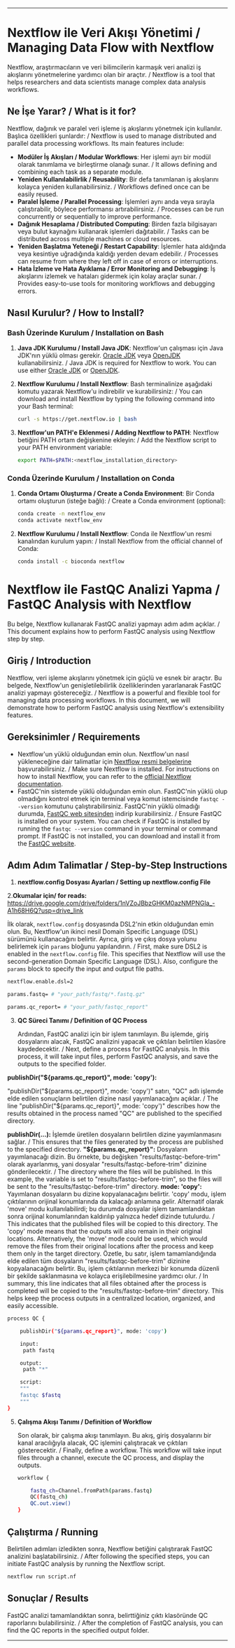 

---

# Nextflow ile Veri Akışı Yönetimi / Managing Data Flow with Nextflow

Nextflow, araştırmacıların ve veri bilimcilerin karmaşık veri analizi iş akışlarını yönetmelerine yardımcı olan bir araçtır. / Nextflow is a tool that helps researchers and data scientists manage complex data analysis workflows.

## Ne İşe Yarar? / What is it for?

Nextflow, dağınık ve paralel veri işleme iş akışlarını yönetmek için kullanılır. Başlıca özellikleri şunlardır: / Nextflow is used to manage distributed and parallel data processing workflows. Its main features include:

- **Modüler İş Akışları / Modular Workflows**: Her işlemi ayrı bir modül olarak tanımlama ve birleştirme olanağı sunar. / It allows defining and combining each task as a separate module.
- **Yeniden Kullanılabilirlik / Reusability**: Bir defa tanımlanan iş akışlarını kolayca yeniden kullanabilirsiniz. / Workflows defined once can be easily reused.
- **Paralel İşleme / Parallel Processing**: İşlemleri aynı anda veya sırayla çalıştırabilir, böylece performansı artırabilirsiniz. / Processes can be run concurrently or sequentially to improve performance.
- **Dağınık Hesaplama / Distributed Computing**: Birden fazla bilgisayarı veya bulut kaynağını kullanarak işlemleri dağıtabilir. / Tasks can be distributed across multiple machines or cloud resources.
- **Yeniden Başlatma Yeteneği / Restart Capability**: İşlemler hata aldığında veya kesintiye uğradığında kaldığı yerden devam edebilir. / Processes can resume from where they left off in case of errors or interruptions.
- **Hata İzleme ve Hata Ayıklama / Error Monitoring and Debugging**: İş akışlarını izlemek ve hataları gidermek için kolay araçlar sunar. / Provides easy-to-use tools for monitoring workflows and debugging errors.

## Nasıl Kurulur? / How to Install?

### Bash Üzerinde Kurulum / Installation on Bash

1. **Java JDK Kurulumu / Install Java JDK**: Nextflow'un çalışması için Java JDK'nın yüklü olması gerekir. [Oracle JDK](https://www.oracle.com/java/technologies/javase-jdk11-downloads.html) veya [OpenJDK](https://openjdk.java.net/) kullanabilirsiniz. / Java JDK is required for Nextflow to work. You can use either [Oracle JDK](https://www.oracle.com/java/technologies/javase-jdk11-downloads.html) or [OpenJDK](https://openjdk.java.net/).

2. **Nextflow Kurulumu / Install Nextflow**: Bash terminalinize aşağıdaki komutu yazarak Nextflow'u indirebilir ve kurabilirsiniz: / You can download and install Nextflow by typing the following command into your Bash terminal:

    ```bash
    curl -s https://get.nextflow.io | bash
    ```

3. **Nextflow'un PATH'e Eklenmesi / Adding Nextflow to PATH**: Nextflow betiğini PATH ortam değişkenine ekleyin: / Add the Nextflow script to your PATH environment variable:

    ```bash
    export PATH=$PATH:<nextflow_installation_directory>
    ```

### Conda Üzerinde Kurulum / Installation on Conda

1. **Conda Ortamı Oluşturma / Create a Conda Environment**: Bir Conda ortamı oluşturun (isteğe bağlı): / Create a Conda environment (optional):

    ```bash
    conda create -n nextflow_env
    conda activate nextflow_env
    ```

2. **Nextflow Kurulumu / Install Nextflow**: Conda ile Nextflow'un resmi kanalından kurulum yapın: / Install Nextflow from the official channel of Conda:

    ```bash
    conda install -c bioconda nextflow
    ```

# Nextflow ile FastQC Analizi Yapma /  FastQC Analysis with Nextflow

Bu belge, Nextflow kullanarak FastQC analizi yapmayı adım adım açıklar. / This document explains how to perform FastQC analysis using Nextflow step by step.

## Giriş / Introduction

Nextflow, veri işleme akışlarını yönetmek için güçlü ve esnek bir araçtır. Bu belgede, Nextflow'un genişletilebilirlik özelliklerinden yararlanarak FastQC analizi yapmayı göstereceğiz. / Nextflow is a powerful and flexible tool for managing data processing workflows. In this document, we will demonstrate how to perform FastQC analysis using Nextflow's extensibility features.

## Gereksinimler / Requirements

- Nextflow'un yüklü olduğundan emin olun. Nextflow'un nasıl yükleneceğine dair talimatlar için [Nextflow resmi belgelerine](https://www.nextflow.io/docs/latest/getstarted.html) başvurabilirsiniz. / Make sure Nextflow is installed. For instructions on how to install Nextflow, you can refer to the [official Nextflow documentation](https://www.nextflow.io/docs/latest/getstarted.html).
- FastQC'nin sistemde yüklü olduğundan emin olun. FastQC'nin yüklü olup olmadığını kontrol etmek için terminal veya komut istemcisinde `fastqc --version` komutunu çalıştırabilirsiniz. FastQC'nin yüklü olmadığı durumda, [FastQC web sitesinden](https://www.bioinformatics.babraham.ac.uk/projects/fastqc/) indirip kurabilirsiniz. / Ensure FastQC is installed on your system. You can check if FastQC is installed by running the `fastqc --version` command in your terminal or command prompt. If FastQC is not installed, you can download and install it from the [FastQC website](https://www.bioinformatics.babraham.ac.uk/projects/fastqc/).

## Adım Adım Talimatlar / Step-by-Step Instructions

1. **nextflow.config Dosyası Ayarları / Setting up nextflow.config File**

2.**Okumalar için/ for reads:** https://drive.google.com/drive/folders/1nVZoJBbzGHKM0azNMPNGla_-A1h68H6Q?usp=drive_link

   İlk olarak, `nextflow.config` dosyasında DSL2'nin etkin olduğundan emin olun. Bu, Nextflow'un ikinci nesil Domain Specific Language (DSL) sürümünü kullanacağını belirtir. Ayrıca, giriş ve çıkış dosya yolunu belirlemek için `params` bloğunu yapılandırın. / First, make sure DSL2 is enabled in the `nextflow.config` file. This specifies that Nextflow will use the second-generation Domain Specific Language (DSL). Also, configure the `params` block to specify the input and output file paths.

   ```bash
   nextflow.enable.dsl=2

   params.fastq= # "your_path/fastq/*.fastq.gz"

   params.qc_report= # "your_path/fastqc_report"
   ```

3. **QC Süreci Tanımı / Definition of QC Process**

   Ardından, FastQC analizi için bir işlem tanımlayın. Bu işlemde, giriş dosyalarını alacak, FastQC analizini yapacak ve çıktıları belirtilen klasöre kaydedecektir. / Next, define a process for FastQC analysis. In this process, it will take input files, perform FastQC analysis, and save the outputs to the specified folder.

**publishDir("${params.qc_report}", mode: 'copy'):**

"publishDir("${params.qc_report}", mode: 'copy')" satırı, "QC" adlı işlemde elde edilen sonuçların belirtilen dizine nasıl yayımlanacağını açıklar. / The line "publishDir("${params.qc_report}", mode: 'copy')" describes how the results obtained in the process named "QC" are published to the specified directory.

**publishDir(...):** İşlemde üretilen dosyaların belirtilen dizine yayımlanmasını sağlar. / This ensures that the files generated by the process are published to the specified directory.
**"${params.qc_report}":** Dosyaların yayımlanacağı dizin. Bu örnekte, bu değişken "results/fastqc-before-trim" olarak ayarlanmış, yani dosyalar "results/fastqc-before-trim" dizinine gönderilecektir. / The directory where the files will be published. In this example, the variable is set to "results/fastqc-before-trim", so the files will be sent to the "results/fastqc-before-trim" directory.
**mode: 'copy':** Yayımlanan dosyaların bu dizine kopyalanacağını belirtir. 'copy' modu, işlem çıktılarının orijinal konumlarında da kalacağı anlamına gelir. Alternatif olarak 'move' modu kullanılabilirdi; bu durumda dosyalar işlem tamamlandıktan sonra orijinal konumlarından kaldırılıp yalnızca hedef dizinde tutulurdu. / This indicates that the published files will be copied to this directory. The 'copy' mode means that the outputs will also remain in their original locations. Alternatively, the 'move' mode could be used, which would remove the files from their original locations after the process and keep them only in the target directory.
Özetle, bu satır, işlem tamamlandığında elde edilen tüm dosyaların "results/fastqc-before-trim" dizinine kopyalanacağını belirtir. Bu, işlem çıktılarının merkezi bir konumda düzenli bir şekilde saklanmasına ve kolayca erişilebilmesine yardımcı olur. / In summary, this line indicates that all files obtained after the process is completed will be copied to the "results/fastqc-before-trim" directory. This helps keep the process outputs in a centralized location, organized, and easily accessible.

   ```bash
   process QC {

       publishDir("${params.qc_report}", mode: 'copy')

       input:
        path fastq

       output:
        path "*"

       script:
       """
       fastqc $fastq
       """
   }
   ```

5. **Çalışma Akışı Tanımı / Definition of Workflow**

   Son olarak, bir çalışma akışı tanımlayın. Bu akış, giriş dosyalarını bir kanal aracılığıyla alacak, QC işlemini çalıştıracak ve çıktıları gösterecektir. / Finally, define a workflow. This workflow will take input files through a channel, execute the QC process, and display the outputs.

   ```bash
   workflow {

       fastq_ch=Channel.fromPath(params.fastq)
       QC(fastq_ch)
       QC.out.view()
   }
   ```

## Çalıştırma / Running

Belirtilen adımları izledikten sonra, Nextflow betiğini çalıştırarak FastQC analizini başlatabilirsiniz. / After following the specified steps, you can initiate FastQC analysis by running the Nextflow script.

```bash
nextflow run script.nf
```

## Sonuçlar / Results

FastQC analizi tamamlandıktan sonra, belirttiğiniz çıktı klasöründe QC raporlarını bulabilirsiniz. / After the completion of FastQC analysis, you can find the QC reports in the specified output folder.

---
